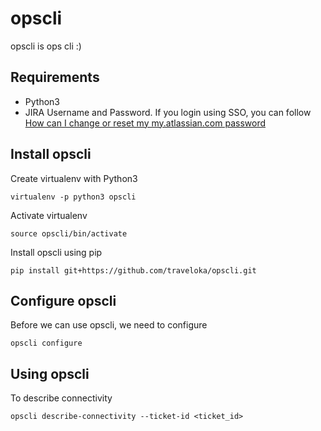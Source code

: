 # opscli

opscli is ops cli :)

## Requirements

- Python3
- JIRA Username and Password. If you login using SSO, you can follow [How can I change or reset my my.atlassian.com password](https://confluence.atlassian.com/purchasing/how-can-i-change-or-reset-my-my-atlassian-com-password-321257579.html)

## Install opscli

Create virtualenv with Python3

```
virtualenv -p python3 opscli
```

Activate virtualenv

```
source opscli/bin/activate
```

Install opscli using pip

```
pip install git+https://github.com/traveloka/opscli.git
```

## Configure opscli

Before we can use opscli, we need to configure 

```
opscli configure
```

## Using opscli

To describe connectivity

```
opscli describe-connectivity --ticket-id <ticket_id>
```
